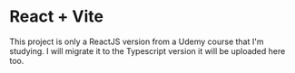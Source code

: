 # React + Vite

This project is only a ReactJS version from a Udemy course that I'm studying.
I will migrate it to the Typescript version it will be uploaded here too.





